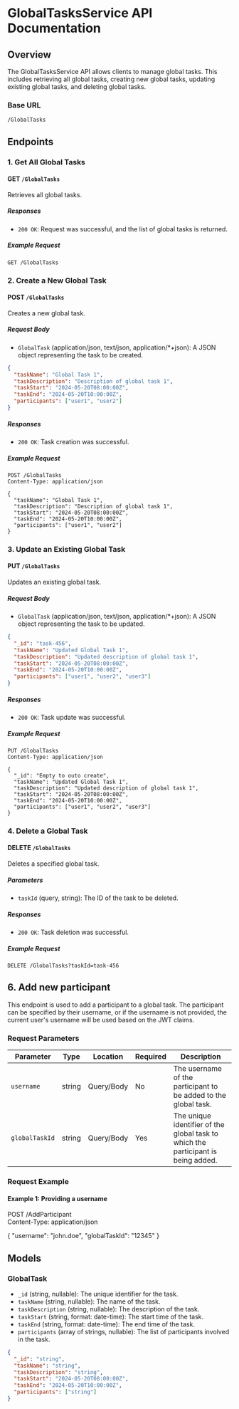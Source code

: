 # GlobalTasksService API Documentation

## Overview

The GlobalTasksService API allows clients to manage global tasks. This includes retrieving all global tasks, creating new global tasks, updating existing global tasks, and deleting global tasks.

### Base URL

```
/GlobalTasks
```

## Endpoints

### 1. Get All Global Tasks

#### GET `/GlobalTasks`

Retrieves all global tasks.

##### Responses

- `200 OK`: Request was successful, and the list of global tasks is returned.

##### Example Request

```
GET /GlobalTasks
```

### 2. Create a New Global Task

#### POST `/GlobalTasks`

Creates a new global task.

##### Request Body

- `GlobalTask` (application/json, text/json, application/*+json): A JSON object representing the task to be created.

```json
{
  "taskName": "Global Task 1",
  "taskDescription": "Description of global task 1",
  "taskStart": "2024-05-20T08:00:00Z",
  "taskEnd": "2024-05-20T10:00:00Z",
  "participants": ["user1", "user2"]
}
```

##### Responses

- `200 OK`: Task creation was successful.

##### Example Request

```
POST /GlobalTasks
Content-Type: application/json

{
  "taskName": "Global Task 1",
  "taskDescription": "Description of global task 1",
  "taskStart": "2024-05-20T08:00:00Z",
  "taskEnd": "2024-05-20T10:00:00Z",
  "participants": ["user1", "user2"]
}
```

### 3. Update an Existing Global Task

#### PUT `/GlobalTasks`

Updates an existing global task.

##### Request Body

- `GlobalTask` (application/json, text/json, application/*+json): A JSON object representing the task to be updated.

```json
{
  "_id": "task-456",
  "taskName": "Updated Global Task 1",
  "taskDescription": "Updated description of global task 1",
  "taskStart": "2024-05-20T08:00:00Z",
  "taskEnd": "2024-05-20T10:00:00Z",
  "participants": ["user1", "user2", "user3"]
}
```

##### Responses

- `200 OK`: Task update was successful.

##### Example Request

```
PUT /GlobalTasks
Content-Type: application/json

{
  "_id": "Empty to outo create",
  "taskName": "Updated Global Task 1",
  "taskDescription": "Updated description of global task 1",
  "taskStart": "2024-05-20T08:00:00Z",
  "taskEnd": "2024-05-20T10:00:00Z",
  "participants": ["user1", "user2", "user3"]
}
```

### 4. Delete a Global Task

#### DELETE `/GlobalTasks`

Deletes a specified global task.

##### Parameters

- `taskId` (query, string): The ID of the task to be deleted.

##### Responses

- `200 OK`: Task deletion was successful.

##### Example Request

```
DELETE /GlobalTasks?taskId=task-456
```

## 6. Add new participant
This endpoint is used to add a participant to a global task. The participant can be specified by their username, or if the username is not provided, the current user's username will be used based on the JWT claims.

### Request Parameters

| Parameter      | Type   | Location  | Required | Description                                                        |
|----------------|--------|-----------|----------|--------------------------------------------------------------------|
| `username`     | string | Query/Body| No       | The username of the participant to be added to the global task.    |
| `globalTaskId` | string | Query/Body| Yes      | The unique identifier of the global task to which the participant is being added. |

### Request Example

#### Example 1: Providing a username
POST /AddParticipant  
Content-Type: application/json

{
    "username": "john.doe",
    "globalTaskId": "12345"
}

## Models

### GlobalTask

- `_id` (string, nullable): The unique identifier for the task.
- `taskName` (string, nullable): The name of the task.
- `taskDescription` (string, nullable): The description of the task.
- `taskStart` (string, format: date-time): The start time of the task.
- `taskEnd` (string, format: date-time): The end time of the task.
- `participants` (array of strings, nullable): The list of participants involved in the task.

```json
{
  "_id": "string",
  "taskName": "string",
  "taskDescription": "string",
  "taskStart": "2024-05-20T08:00:00Z",
  "taskEnd": "2024-05-20T10:00:00Z",
  "participants": ["string"]
}
```
